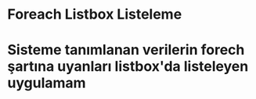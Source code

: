 # Foreach Listbox Listeleme
# Sisteme tanımlanan verilerin forech şartına uyanları listbox'da listeleyen uygulamam